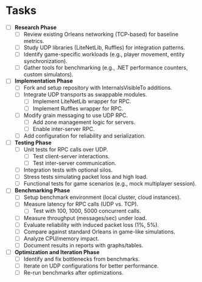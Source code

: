 # Tasks

- [ ] **Research Phase**
  - [ ] Review existing Orleans networking (TCP-based) for baseline metrics.
  - [ ] Study UDP libraries (LiteNetLib, Ruffles) for integration patterns.
  - [ ] Identify game-specific workloads (e.g., player movement, entity synchronization).
  - [ ] Gather tools for benchmarking (e.g., .NET performance counters, custom simulators).

- [ ] **Implementation Phase**
  - [ ] Fork and setup repository with InternalsVisibleTo additions.
  - [ ] Integrate UDP transports as swappable modules.
    - [ ] Implement LiteNetLib wrapper for RPC.
    - [ ] Implement Ruffles wrapper for RPC.
  - [ ] Modify grain messaging to use UDP RPC.
    - [ ] Add zone management logic for servers.
    - [ ] Enable inter-server RPC.
  - [ ] Add configuration for reliability and serialization.

- [ ] **Testing Phase**
  - [ ] Unit tests for RPC calls over UDP.
    - [ ] Test client-server interactions.
    - [ ] Test inter-server communication.
  - [ ] Integration tests with optional silos.
  - [ ] Stress tests simulating packet loss and high load.
  - [ ] Functional tests for game scenarios (e.g., mock multiplayer session).

- [ ] **Benchmarking Phase**
  - [ ] Setup benchmark environment (local cluster, cloud instances).
  - [ ] Measure latency for RPC calls (UDP vs. TCP).
    - [ ] Test with 100, 1000, 5000 concurrent calls.
  - [ ] Measure throughput (messages/sec) under load.
  - [ ] Evaluate reliability with induced packet loss (1%, 5%).
  - [ ] Compare against standard Orleans in game-like simulations.
  - [ ] Analyze CPU/memory impact.
  - [ ] Document results in reports with graphs/tables.

- [ ] **Optimization and Iteration Phase**
  - [ ] Identify and fix bottlenecks from benchmarks.
  - [ ] Iterate on UDP configurations for better performance.
  - [ ] Re-run benchmarks after optimizations.